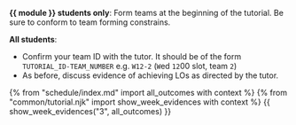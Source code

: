 **{{ module }} students only**: Form teams at the beginning of the tutorial. Be sure to conform to team forming constrains.

<panel src="../../admin/project-teams.md#main" header="Admin {{ icon_embedding }} Team Forming :star:" minimized />

**All students**: 
* Confirm your team ID with the tutor. It should be of the form `TUTORIAL_ID-TEAM_NUMBER` e.g. `W12-2` (`W`ed `12`00 slot, team `2`)
* As before, discuss evidence of achieving LOs as directed by the tutor.

{% from "schedule/index.md" import all_outcomes with context %}
{% from "common/tutorial.njk" import  show_week_evidences with context %}
{{ show_week_evidences("3", all_outcomes) }}